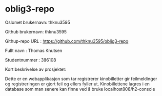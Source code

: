 # oblig3-repo

Oslomet brukernavn: thknu3595

Github brukernavn: thknu3595

Githup-repo URL : https://github.com/thknu3595/oblig3-repo

Fullt navn : Thomas Knutsen

Studentnummer : 386108

Kort beskrivelse av prosjektet:

Dette er en webapplikasjon som tar registrerer 
kinobilletter gir feilmeldinger og registreringen er
gjort feil og ellers fyller ut. Kinobillettene lagres i en database som man senere kan finne ved å bruke localhost808/h2-console
